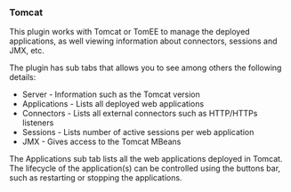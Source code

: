### Tomcat

This plugin works with Tomcat or TomEE to manage the deployed applications, as well viewing information about connectors, sessions and JMX, etc.

The plugin has sub tabs that allows you to see among others the following details:

* Server - Information such as the Tomcat version
* Applications - Lists all deployed web applications
* Connectors - Lists all external connectors such as HTTP/HTTPs listeners
* Sessions - Lists number of active sessions per web application
* JMX - Gives access to the Tomcat MBeans

The Applications sub tab lists all the web applications deployed in Tomcat. The lifecycle of the application(s) can
be controlled using the buttons bar, such as restarting or stopping the applications.

